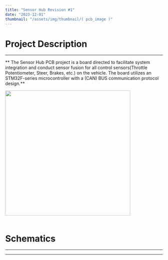 ```yaml
---
title: "Sensor Hub Revision #1"
date: "2023-12-01"
thumbnail: "/assets/img/thumbnail/( pcb_image )"
---
```


# Project Description 
---
** The Sensor Hub PCB project is a board directed to facilitate system integration and conduct sensor fusion for all control sensors(Throttle Potentiometer, Steer, Brakes, etc.) on the vehicle. The board utilizes an STM32F-series microcontroller with a (CAN) BUS communication protocol design.**

<img src="https://i.ibb.co/T8Rsb6L/21312.webp" height="400px" align="center"/>
<br></br>

# Schematics 
---
****
